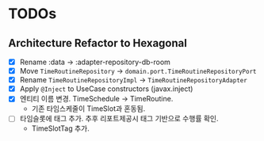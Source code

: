 # TODOs

## Architecture Refactor to Hexagonal
- [x] Rename :data → :adapter-repository-db-room
- [x] Move `TimeRoutineRepository` → `domain.port.TimeRoutineRepositoryPort`
- [x] Rename `TimeRoutineRepositoryImpl` → `TimeRoutineRepositoryAdapter`
- [x] Apply `@Inject` to UseCase constructors (javax.inject)
- [x] 엔티티 이름 변경. TimeSchedule -> TimeRoutine.
  - 기존 타임스케줄이 TimeSlot과 혼동됨.
- [ ] 타임슬롯에 태그 추가. 추후 리포트제공시 태그 기반으로 수행률 확인.
  - TimeSlotTag 추가.
